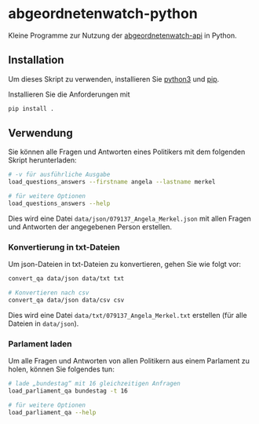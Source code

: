 # abgeordnetenwatch-python

Kleine Programme zur Nutzung der [abgeordnetenwatch-api](https://www.abgeordnetenwatch.de/) in Python.

## Installation

Um dieses Skript zu verwenden, installieren Sie [python3](https://www.python.org/) und [pip](https://packaging.python.org/en/latest/tutorials/installing-packages/).

Installieren Sie die Anforderungen mit
```sh
pip install .
```

## Verwendung

Sie können alle Fragen und Antworten eines Politikers mit dem folgenden Skript herunterladen:

```sh
# -v für ausführliche Ausgabe
load_questions_answers --firstname angela --lastname merkel

# für weitere Optionen
load_questions_answers --help
```

Dies wird eine Datei `data/json/079137_Angela_Merkel.json` mit allen Fragen und Antworten der angegebenen Person erstellen.

### Konvertierung in txt-Dateien
Um json-Dateien in txt-Dateien zu konvertieren, gehen Sie wie folgt vor:

```sh
convert_qa data/json data/txt txt

# Konvertieren nach csv
convert_qa data/json data/csv csv
```

Dies wird eine Datei `data/txt/079137_Angela_Merkel.txt` erstellen (für alle Dateien in `data/json`).

### Parlament laden
Um alle Fragen und Antworten von allen Politikern aus einem Parlament zu holen, können Sie folgendes tun:
```sh
# lade „bundestag“ mit 16 gleichzeitigen Anfragen
load_parliament_qa bundestag -t 16

# für weitere Optionen
load_parliament_qa --help
```

